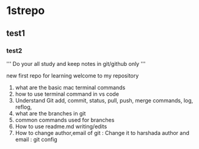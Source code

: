 # 1strepo
## test1
### test2

'''
Do your all study and keep notes in git/github only
'''

new first repo for learning
welcome to my repository

1. what are the basic mac terminal commands
2. how to use terminal command in vs code
3. Understand Git add, commit, status, pull, push, merge commands, log, reflog, 
4. what are the branches in git
5. common commands used for branches
6. How to use readme.md writing/edits
7. How to change author,email of git : Change it to harshada author and email : git config
